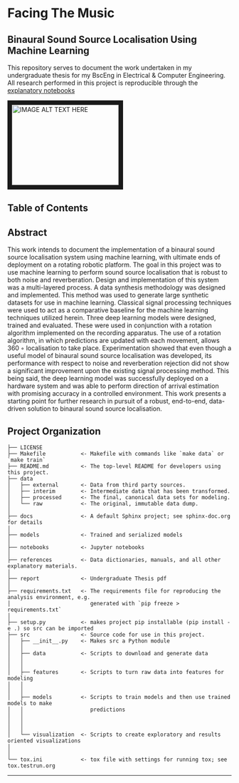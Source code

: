 Facing The Music
==============================

## Binaural Sound Source Localisation Using Machine Learning

This repository serves to document the work undertaken in my undergraduate
thesis for my BscEng in Electrical & Computer Engineering. All research
performed in this project is reproducible through the [explanatory notebooks](./notebooks/)
 


<a href="http://www.youtube.com/watch?feature=player_embedded&v=xl86-_YQZdM
" target="_blank"><img src="http://img.youtube.com/vi/xl86-_YQZdM/0.jpg" 
alt="IMAGE ALT TEXT HERE" width="240" height="180" border="10" /></a>

## Table of Contents

Abstract
--------------

This work intends to document the implementation of a binaural sound source localisation
system using machine learning, with ultimate ends of deployment on a rotating robotic
platform. The goal in this project was to use machine learning to perform sound source
localisation that is robust to both noise and reverberation. Design and implementation
of this system was a multi-layered process. A data synthesis methodology was designed
and implemented. This method was used to generate large synthetic datasets for use in
machine learning. Classical signal processing techniques were used to act as a comparative
baseline for the machine learning techniques utilized herein. Three deep learning models
were designed, trained and evaluated. These were used in conjunction with a rotation
algorithm implemented on the recording apparatus. The use of a rotation algorithm,
in which predictions are updated with each movement, allows 360 ◦ localisation to take
place. Experimentation showed that even though a useful model of binaural sound
source localisation was developed, its performance with respect to noise and reverberation
rejection did not show a significant improvement upon the existing signal processing
method. This being said, the deep learning model was successfully deployed on a hardware
system and was able to perform direction of arrival estimation with promising accuracy
in a controlled environment. This work presents a starting point for further research in
pursuit of a robust, end-to-end, data-driven solution to binaural sound source localisation.


Project Organization
------------

    ├── LICENSE
    ├── Makefile           <- Makefile with commands like `make data` or `make train`
    ├── README.md          <- The top-level README for developers using this project.
    ├── data
    │   ├── external       <- Data from third party sources.
    │   ├── interim        <- Intermediate data that has been transformed.
    │   ├── processed      <- The final, canonical data sets for modeling.
    │   └── raw            <- The original, immutable data dump.
    │
    ├── docs               <- A default Sphinx project; see sphinx-doc.org for details
    │
    ├── models             <- Trained and serialized models
    │
    ├── notebooks          <- Jupyter notebooks 
    │
    ├── references         <- Data dictionaries, manuals, and all other explanatory materials.
    │
    ├── report             <- Undergraduate Thesis pdf
    │
    ├── requirements.txt   <- The requirements file for reproducing the analysis environment, e.g.
    │                         generated with `pip freeze > requirements.txt`
    │
    ├── setup.py           <- makes project pip installable (pip install -e .) so src can be imported
    ├── src                <- Source code for use in this project.
    │   ├── __init__.py    <- Makes src a Python module
    │   │
    │   ├── data           <- Scripts to download and generate data
    │   │   
    │   │
    │   ├── features       <- Scripts to turn raw data into features for modeling
    │   │   
    │   │
    │   ├── models         <- Scripts to train models and then use trained models to make
    │   │                     predictions
    │   │   
    │   │   
    │   │
    │   └── visualization  <- Scripts to create exploratory and results oriented visualizations
    │   
    │
    └── tox.ini            <- tox file with settings for running tox; see tox.testrun.org


--------

